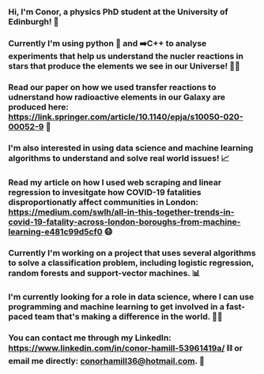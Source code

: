 ### Hi, I'm Conor, a physics PhD student at the University of Edinburgh! 👋
### Currently I'm using python 🐍 and ➡️C++ to analyse experiments that help us understand the nucler reactions in stars that produce the elements we see in our Universe! 🌟🔭
### Read our paper on how we used transfer reactions to udnerstand how radioactive elements in our Galaxy are produced here: https://link.springer.com/article/10.1140/epja/s10050-020-00052-9 📜
### I'm also interested in using data science and machine learning algorithms to understand and solve real world issues! 📈
### Read my article on how I used web scraping and linear regression to invesitgate how COVID-19 fatalities disproportionatly affect communities in London: https://medium.com/swlh/all-in-this-together-trends-in-covid-19-fatality-across-london-boroughs-from-machine-learning-e481c99d5cf0 😷
### Currently I'm working on a project that uses several algorithms to solve a classification problem, including logistic regression, random forests and support-vector machines. 📊
### I'm currently looking for a role in data science, where I can use programming and machine learning to get involved in a fast-paced team that's making a difference in the world. 👨‍🔬
### You can contact me through my LinkedIn: https://www.linkedin.com/in/conor-hamill-53961419a/ ⛓️ or email me directly: conorhamill36@hotmail.com. 📧



<!--
**conorhamill36/conorhamill36** is a ✨ _special_ ✨ repository because its `README.md` (this file) appears on your GitHub profile.

Here are some ideas to get you started:

- 🔭 I’m currently working on ...
- 🌱 I’m currently learning ...
- 👯 I’m looking to collaborate on ...
- 🤔 I’m looking for help with ...
- 💬 Ask me about ...
- 📫 How to reach me: ...
- 😄 Pronouns: ...
- ⚡ Fun fact: ...
-->

